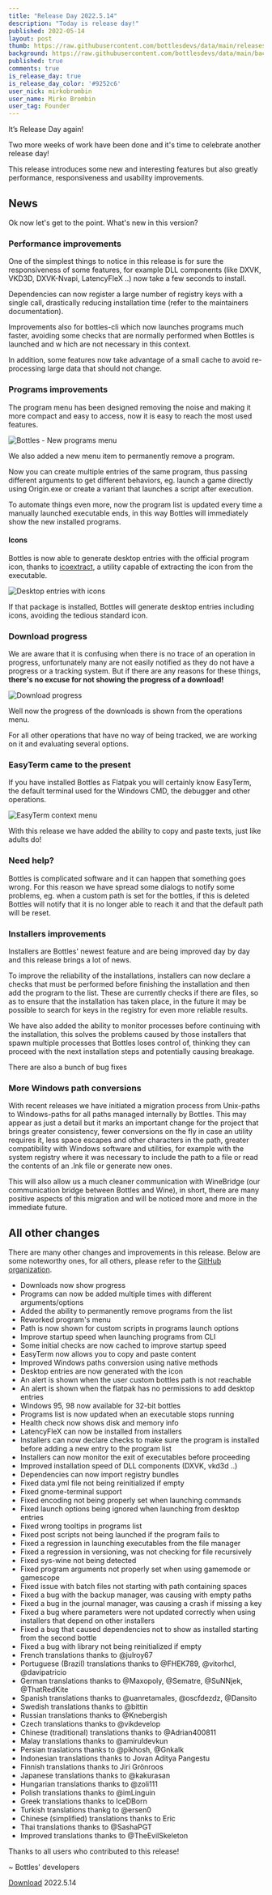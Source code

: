 ```yaml
---
title: "Release Day 2022.5.14"
description: "Today is release day!"
published: 2022-05-14
layout: post
thumb: https://raw.githubusercontent.com/bottlesdevs/data/main/releases/2022.5.14/release-day.png
background: https://raw.githubusercontent.com/bottlesdevs/data/main/backgrounds/2022.5.14.png
published: true
comments: true
is_release_day: true
is_release_day_color: '#9252c6'
user_nick: mirkobrombin
user_name: Mirko Brombin
user_tag: Founder
---
```


It’s Release Day again!

Two more weeks of work have been done and it's time to celebrate another release day!

This release introduces some new and interesting features but also greatly 
performance, responsiveness and usability improvements.

## News
Ok now let's get to the point. What's new in this version?

### Performance improvements
One of the simplest things to notice in this release is for sure the 
responsiveness of some features, for example DLL components (like DXVK, 
VKD3D, DXVK-Nvapi, LatencyFleX ..) now take a few seconds to install.

Dependencies can now register a large number of registry keys with a single 
call, drastically reducing installation time (refer to the maintainers 
documentation).

Improvements also for bottles-cli which now launches programs much faster, 
avoiding some checks that are normally performed when Bottles is launched and w
hich are not necessary in this context. 

In addition, some features now take advantage of a small cache to avoid 
re-processing large data that should not change.

### Programs improvements
The program menu has been designed removing the noise and making it more 
compact and easy to access, now it is easy to reach the most used features.

![Bottles - New programs menu](/uploads/bottles-new-program-menu.png)

We also added a new menu item to permanently remove a program.

Now you can create multiple entries of the same program, thus passing different 
arguments to get different behaviors, eg. launch a game directly using 
Origin.exe or create a variant that launches a script after execution.

To automate things even more, now the program list is updated every time a 
manually launched executable ends, in this way Bottles will immediately show 
the new installed programs.

#### Icons
Bottles is now able to generate desktop entries with the official program icon, 
thanks to [icoextract](https://github.com/jlu5/icoextract), a utility capable 
of extracting the icon from the executable.

![Desktop entries with icons](/uploads/bottles-desktop-entries-w-icons.png)

If that package is installed, Bottles will generate desktop entries including 
icons, avoiding the tedious standard icon.

### Download progress
We are aware that it is confusing when there is no trace of an operation in 
progress, unfortunately many are not easily notified as they do not have a 
progress or a tracking system. But if there are any reasons for these things, 
**there's no excuse for not showing the progress of a download!**

![Download progress](/uploads/bottles-download-status.png)

Well now the progress of the downloads is shown from the operations menu.

For all other operations that have no way of being tracked, we are working on 
it and evaluating several options.

### EasyTerm came to the present
If you have installed Bottles as Flatpak you will certainly know EasyTerm, 
the default terminal used for the Windows CMD, the debugger and other operations.

![EasyTerm context menu](/uploads/bottles-easyterm-context-menu.png)

With this release we have added the ability to copy and paste texts, just like 
adults do!

### Need help?
Bottles is complicated software and it can happen that something goes wrong.
For this reason we have spread some dialogs to notify some problems, eg. 
when a custom path is set for the bottles, if this is deleted Bottles will 
notify that it is no longer able to reach it and that the default path will 
be reset.

### Installers improvements
Installers are Bottles' newest feature and are being improved day by day and 
this release brings a lot of news.

To improve the reliability of the installations, installers can now declare a
checks that must be performed before finishing the installation and then add the 
program to the list. These are currently checks if there are files, so as to 
ensure that the installation has taken place, in the future it may be possible 
to search for keys in the registry for even more reliable results.

We have also added the ability to monitor processes before continuing with the 
installation, this solves the problems caused by those installers that spawn 
multiple processes that Bottles loses control of, thinking they can proceed with 
the next installation steps and potentially causing breakage.

There are also a bunch of bug fixes

### More Windows path conversions
With recent releases we have initiated a migration process from Unix-paths to 
Windows-paths for all paths managed internally by Bottles. This may appear as 
just a detail but it marks an important change for the project that brings 
greater consistency, fewer conversions on the fly in case an utility requires 
it, less space escapes and other characters in the path, greater compatibility 
with Windows software and utilities, for example with the system registry 
where it was necessary to include the path to a file or read the contents of 
an .lnk file or generate new ones. 

This will also allow us a much cleaner communication with WineBridge (our 
communication bridge between Bottles and Wine), in short, there are many 
positive aspects of this migration and will be noticed more and more in the 
immediate future.

## All other changes
There are many other changes and improvements in this release. Below are 
some noteworthy ones, for all others, please refer to the 
[GitHub organization](https://github.com/bottlesdevs).

* Downloads now show progress
* Programs can now be added multiple times with different arguments/options
* Added the ability to permanently remove programs from the list
* Reworked program's menu
* Path is now shown for custom scripts in programs launch options
* Improve startup speed when launching programs from CLI
* Some initial checks are now cached to improve startup speed
* EasyTerm now allows you to copy and paste content
* Improved Windows paths conversion using native methods
* Desktop entries are now generated with the icon
* An alert is shown when the user custom bottles path is not reachable
* An alert is shown when the flatpak has no permissions to add desktop entries
* Windows 95, 98 now available for 32-bit bottles
* Programs list is now updated when an executable stops running
* Health check now shows disk and memory info
* LatencyFleX can now be installed from installers
* Installers can now declare checks to make sure the program is installed before adding a new entry to the program list
* Installers can now monitor the exit of executables before proceeding
* Improved installation speed of DLL components (DXVK, vkd3d ..)
* Dependencies can now import registry bundles
* Fixed data.yml file not being reinitialized if empty
* Fixed gnome-terminal support
* Fixed encoding not being properly set when launching commands
* Fixed launch options being ignored when launching from desktop entries
* Fixed wrong tooltips in programs list
* Fixed post scripts not being launched if the program fails to
* Fixed a regression in launching executables from the file manager
* Fixed a regression in versioning, was not checking for file recursively
* Fixed sys-wine not being detected
* Fixed program arguments not properly set when using gamemode or gamescope
* Fixed issue with batch files not starting with path containing spaces
* Fixed a bug with the backup manager, was causing with empty paths
* Fixed a bug in the journal manager, was causing a crash if missing a key
* Fixed a bug where parameters were not updated correctly when using installers that depend on other installers
* Fixed a bug that caused dependencies not to show as installed starting from the second bottle
* Fixed a bug with library not being reinitialized if empty
* French translations thanks to @julroy67
* Portuguese (Brazil) translations thanks to @FHEK789, @vitorhcl, @davipatricio
* German translations thanks to @Maxopoly, @Sematre, @SuNNjek, @ThatRedKite
* Spanish translations thanks to @uanretamales, @oscfdezdz, @Dansito
* Swedish translations thanks to @bittin
* Russian translations thanks to @Knebergish
* Czech translations thanks to @vikdevelop
* Chinese (traditional) translations thanks to @Adrian400811
* Malay translations thanks to @amiruldevkun
* Persian traslations thanks to @pikhosh, @Gnkalk
* Indonesian translations thanks to Jovan Aditya Pangestu
* Finnish translations thanks to Jiri Grönroos
* Japanese translations thanks to @kakurasan
* Hungarian translations thanks to @zoli111
* Polish translations thanks to @imLinguin
* Greek translations thanks to IceDBorn
* Turkish translations thankg to @ersen0
* Chinese (simplified) translations thanks to Eric
* Thai translations thanks to @SashaPGT
* Improved translations thanks to @TheEvilSkeleton

Thanks to all users who contributed to this release!

~ Bottles' developers

<a class="button" href="/download" style="">Download</a> 2022.5.14
